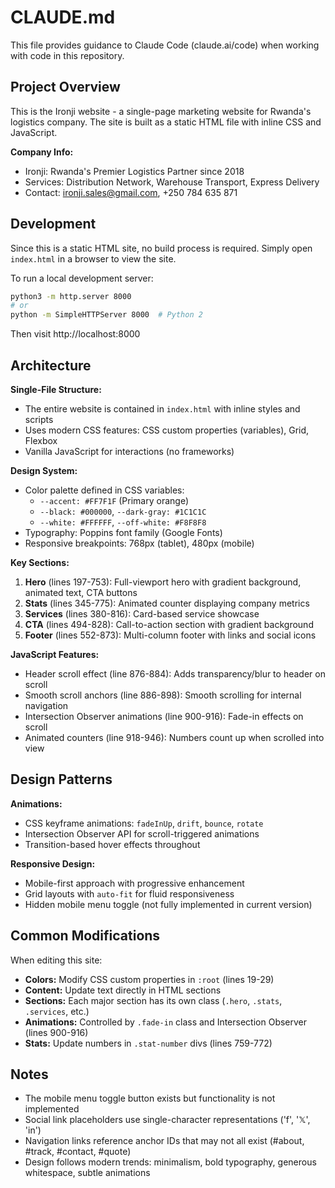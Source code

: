# CLAUDE.md

This file provides guidance to Claude Code (claude.ai/code) when working with code in this repository.

## Project Overview

This is the Ironji website - a single-page marketing website for Rwanda's logistics company. The site is built as a static HTML file with inline CSS and JavaScript.

**Company Info:**
- Ironji: Rwanda's Premier Logistics Partner since 2018
- Services: Distribution Network, Warehouse Transport, Express Delivery
- Contact: ironji.sales@gmail.com, +250 784 635 871

## Development

Since this is a static HTML site, no build process is required. Simply open `index.html` in a browser to view the site.

To run a local development server:
```bash
python3 -m http.server 8000
# or
python -m SimpleHTTPServer 8000  # Python 2
```

Then visit http://localhost:8000

## Architecture

**Single-File Structure:**
- The entire website is contained in `index.html` with inline styles and scripts
- Uses modern CSS features: CSS custom properties (variables), Grid, Flexbox
- Vanilla JavaScript for interactions (no frameworks)

**Design System:**
- Color palette defined in CSS variables:
  - `--accent: #FF7F1F` (Primary orange)
  - `--black: #000000`, `--dark-gray: #1C1C1C`
  - `--white: #FFFFFF`, `--off-white: #F8F8F8`
- Typography: Poppins font family (Google Fonts)
- Responsive breakpoints: 768px (tablet), 480px (mobile)

**Key Sections:**
1. **Hero** (lines 197-753): Full-viewport hero with gradient background, animated text, CTA buttons
2. **Stats** (lines 345-775): Animated counter displaying company metrics
3. **Services** (lines 380-816): Card-based service showcase
4. **CTA** (lines 494-828): Call-to-action section with gradient background
5. **Footer** (lines 552-873): Multi-column footer with links and social icons

**JavaScript Features:**
- Header scroll effect (line 876-884): Adds transparency/blur to header on scroll
- Smooth scroll anchors (line 886-898): Smooth scrolling for internal navigation
- Intersection Observer animations (line 900-916): Fade-in effects on scroll
- Animated counters (line 918-946): Numbers count up when scrolled into view

## Design Patterns

**Animations:**
- CSS keyframe animations: `fadeInUp`, `drift`, `bounce`, `rotate`
- Intersection Observer API for scroll-triggered animations
- Transition-based hover effects throughout

**Responsive Design:**
- Mobile-first approach with progressive enhancement
- Grid layouts with `auto-fit` for fluid responsiveness
- Hidden mobile menu toggle (not fully implemented in current version)

## Common Modifications

When editing this site:
- **Colors:** Modify CSS custom properties in `:root` (lines 19-29)
- **Content:** Update text directly in HTML sections
- **Sections:** Each major section has its own class (`.hero`, `.stats`, `.services`, etc.)
- **Animations:** Controlled by `.fade-in` class and Intersection Observer (lines 900-916)
- **Stats:** Update numbers in `.stat-number` divs (lines 759-772)

## Notes

- The mobile menu toggle button exists but functionality is not implemented
- Social link placeholders use single-character representations ('f', '𝕏', 'in')
- Navigation links reference anchor IDs that may not all exist (#about, #track, #contact, #quote)
- Design follows modern trends: minimalism, bold typography, generous whitespace, subtle animations